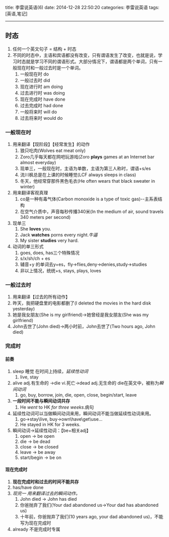title: 李雷说英语(6)
date: 2014-12-28 22:50:20
categories: 李雷说英语
tags: [英语,笔记]

---

## 时态

1. 任何一个英文句子 = 结构 + 时态
2. 不同的时态中，主语和宾语都没有改变，只有谓语发生了改变，也就是说，学习时态就是学习不同的谓语形式。大部分情况下，谓语都是两个单词，只有一般现在时和一般过去时是一个单词。
	1. 一般现在时 do
	2. 一般过去时 did
	3. 现在进行时 am doing
	4. 过去进行时 was doing
	5. 现在完成时 have done
	6. 过去完成时 had done
	7. 一般将来时 will do
	8. 过去将来时 would do
	
### 一般现在时

1. 用来翻译【现阶段】【经常发生】的动作
	1. 狼只吃肉(Wolves eat meat only)
	2. Zoro几乎每天都在网吧玩游戏(Zoro **plays** games at an Internet bar almost everyday)
	3. 现单三，一般现在时，主语为单数，主语为第三人称时，谓语+s/es
	4. 流川枫总是在上课的时候睡觉(LCF always sleeps in class)
	5. 冬天，他经常穿那件黑色毛衣(He often wears that black sweater in winter)
2. 用来翻译客观真理
	1. co是一种有毒气体(Carbon monoxide is a type of toxic gas)--主系表结构
	2. 在空气介质中，声音每秒传播340米(In the medium of air, sound travels 340 meters per second)
3. 现单三
	1. She **loves** you.
	2. Jack **watches** porns every night.*牛逼*
	3. My sister **studies** very hard.
4. 动词的单三形式
	1. goes, does, has三个特殊情况
	2. s/x/sh/ch + es
	3. 辅音+y 的单词去y+es，fly->flies,deny->denies,study->studies
	4. 非以上情况，统统+s, stays, plays, loves
	
### 一般过去时

1. 用来翻译【过去的所有动作】
2. 昨天，我把硬盘里的电影都删了(I deleted the movies in the hard disk yesterday)
3. 她是我女朋友(She is my girlfriend)->她曾经是我女朋友(She was my girlfriend)
4. John去世了(John died)->两小时前，John去世了(Two hours ago, John died)

### 完成时

#### 前奏

1. sleep 睡觉 在时间上持续，*延续性动词*
	1. live, stay
2. alive adj.有生命的 ->die vi.死亡->dead adj.无生命的
die在英文中，被称为*瞬间动词*
	1. go, buy, borrow, join, die, open, close, begin/start, leave
3. **一段时间不能与瞬间动词共存**
	1. He *went* to HK *for three weeks*.病句
4. 延续性动词可以当做瞬间动词来用，瞬间动词不能当做延续性动词来用。
	1. go->stay\live, buy->own\have\get\use...
	2. He stayed in HK for 3 weeks.
5. 瞬间动词->延续性动词：【be+相关adj】
	1. open -> be open
	2. die -> be dead
	3. close -> be closed
	4. leave -> be away
	5. start/begin -> be on
	
#### 现在完成时

1. **现在完成时和过去的时间不能共存**
2. has/have done
3. *现完一 用来翻译过去的瞬间动作。*
	1. John died -> John has died
	2. 你爸抛弃了我们(Your dad abandoned us->Your dad has abandoned us)
	3. 十年前，你爸抛弃了我们(10 years ago, your dad abandoned us)，不能写为现在完成时
4. already 不是完成时专属